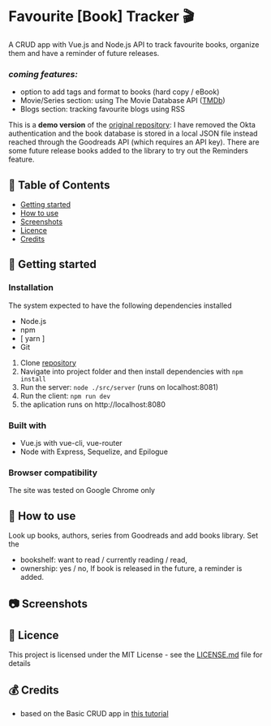 # Favourite [Book] Tracker 🎬

A CRUD app with Vue.js and Node.js API to track favourite books, organize them and have a reminder of future releases.

### _coming features:_
- option to add tags and format to books (hard copy / eBook)
- Movie/Series section: using The Movie Database API ([TMDb](https://www.themoviedb.org/))
- Blogs section: tracking favourite blogs using RSS

This is a **demo version** of the [original repository](https://github.com/jpacsai/Track_Favourites):
I have removed the Okta authentication and the book database is stored in a local JSON file instead reached through the Goodreads API (which requires an API key).
There are some future release books added to the library to try out the Reminders feature.

## 📑 Table of Contents
* [Getting started](#-getting-started)
* [How to use](#-how-to-use)
* [Screenshots](#-screenshots)
* [Licence](#-licence)
* [Credits](#-credits)

## 🏁 Getting started

### Installation  
The system expected to have the following dependencies installed
* Node.js
* npm
* [ yarn ]
* Git

1. Clone [repository](https://github.com/jpacsai/Track_Favourites)
2. Navigate into project folder and then install dependencies with `npm install`
3. Run the server: ```node ./src/server``` (runs on localhost:8081)
4. Run the client: ```npm run dev```
5. the aplication runs on http://localhost:8080

### Built with  
* Vue.js with vue-cli, vue-router
* Node with Express, Sequelize, and Epilogue

### Browser compatibility  
The site was tested on Google Chrome only

## 🍴 How to use  

Look up books, authors, series from Goodreads and add books library.
Set the
- bookshelf: want to read / currently reading / read,
- ownership: yes / no,
If book is released in the future, a reminder is added.

## 📷 Screenshots


## 📜 Licence

This project is licensed under the MIT License - see the [LICENSE.md](https://github.com/jpacsai/Track_Favourites_DEMO/blob/master/LICENSE) file for details

## 💰 Credits
- based on the Basic CRUD app in [this tutorial](https://developer.okta.com/blog/2018/02/15/build-crud-app-vuejs-node)
